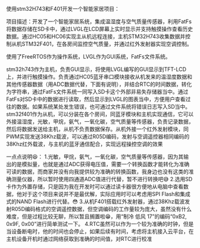 使用stm32H743和F401开发一个智能家居项目：

项目描述：开发了一个智能家居系统，集成温湿度与空气质量传感器，利用FatFs将数据存储在SD卡中，通过LVGL在LCD屏幕上实时显示并支持触摸操作查看历史数据。通过HC05和HC06实现主从机远程连接，主机STM32H743收集数据并控制从机STM32F401，在各房间监控空气质量，并通过红外发射器实现空调控制。

使用了FreeRTOS作为操作系统，LVGL作为GUI系统，FatFs文件系统。

stm32h743作为主机，负责GUI显示，将使用LVGL编写的GUI显示到TFT-LCD上，并进行触摸操作。负责通过HC05蓝牙串口模块接收从机发来的温湿度数据和其他传感器数据（用ADC数据代替，下面有说明），并结合RTC的时间数据，转化为字符串，通过FatFs文件系统一同写入SD卡这个外部非易失存储器当中。通过FatFs对SD卡中的数据进行读取，然后显示到LVGL的图表当中，方便用户查看过往的数据。如果系统某处发生错误，也可通过文件系统将错误日志写入SD当中。
stm32f401作为从机，可以分装在各个房间，同蓝牙模块和主机实现通信，它可以外接温湿度，光敏，甲烷，氨气，一氧化碳，空气质量等传感器，负责记录数据，然后将数据发送给主机，从机不负责数据保存。从机外接一个红外发射模块，同PWM实现发送38Khz载波，可以通过R05D编码，发射与空调遥控器相同编码的38Khz红外载波，与主机的蓝牙通信配合，实现远程操控空调的效果

一点点说明😆：
1.光敏，甲烷，氨气，一氧化碳，空气质量等传感器，因为其输出的是模拟量，也就是通过ADC获得电压值，需要一个转换函数才能转化为准确可读的数据，而商家并没有向我提供较为准确的转换函数，我身边也没有这类的准确测量仪器，所以暂时使用四通道ADC值进行代替，暂不进行转换吧😅
2.选用SD卡作为外置存储，只是因为我在开发时可以通过读卡器很方便地从电脑中查看数据，他对于这个项目来说并不是最优解，实际应用时可以考虑用SPI Flash和集成式的NAND Flash进行代替。😳
3.从机F401搭载红外发射器，通过38Khz载波发射R05D编码格式的空调遥控数据，但空调编码的工作量较为庞大，虽然没有什么难度，但是过程比较无聊，所以暂且搁置啦😁，用“制冷 低风 17”的编码“0xB2, 0x9F, 0x00”进行简单测试一下。
4.RTC虽然可以作为一个较为准确的时钟，但是当设备断电时，他的时间也会停止，如果后续有时间，考虑将主机接入云平台，在主机设备开机时通过网络获取到准确的时间值，对RTC进行校准
